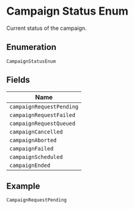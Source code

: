 
# Campaign Status Enum

Current status of the campaign.

## Enumeration

`CampaignStatusEnum`

## Fields

| Name |
|  --- |
| `campaignRequestPending` |
| `campaignRequestFailed` |
| `campaignRequestQueued` |
| `campaignCancelled` |
| `campaignAborted` |
| `campaignFailed` |
| `campaignScheduled` |
| `campaignEnded` |

## Example

```
CampaignRequestPending
```

